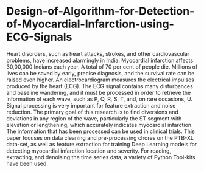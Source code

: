 # Design-of-Algorithm-for-Detection-of-Myocardial-Infarction-using-ECG-Signals
Heart disorders, such as heart attacks, strokes, and other cardiovascular problems, have increased alarmingly in India. Myocardial infarction affects 30,00,000 Indians each year. A total of 70 per cent of people die. Millions of lives can be saved by early, precise diagnosis, and the survival rate can be raised even higher. An electrocardiogram measures the electrical impulses produced by the heart (ECG). The ECG signal contains many disturbances and baseline wandering, and it must be processed in order to retrieve the information of each wave, such as P, Q, R, S, T, and, on rare occasions, U. Signal processing is very important for feature extraction and noise reduction. The primary goal of this research is to find diversions and deviations in any region of the wave, particularly the ST segment with elevation or lengthening, which accurately indicates myocardial infarction. The information that has been processed can be used in clinical trials. This paper focuses on data cleaning and pre-processing chores on the PTB-XL data-set, as well as feature extraction for training Deep Learning models for detecting myocardial infarction location and severity. For reading, extracting, and denoising the time series data, a variety of Python Tool-kits have been used.
